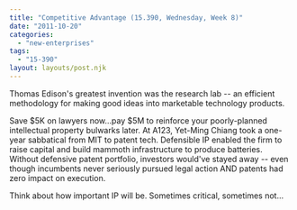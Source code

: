 ```yaml
---
title: "Competitive Advantage (15.390, Wednesday, Week 8)"
date: "2011-10-20"
categories: 
  - "new-enterprises"
tags: 
  - "15-390"
layout: layouts/post.njk
---
```


Thomas Edison's greatest invention was the research lab -- an efficient methodology for making good ideas into marketable technology products.

Save $5K on lawyers now...pay $5M to reinforce your poorly-planned intellectual property bulwarks later. At A123, Yet-Ming Chiang took a one-year sabbatical from MIT to patent tech. Defensible IP enabled the firm to raise capital and build mammoth infrastructure to produce batteries. Without defensive patent portfolio, investors would've stayed away -- even though incumbents never seriously pursued legal action AND patents had zero impact on execution.

Think about how important IP will be. Sometimes critical, sometimes not...
